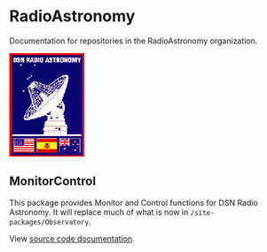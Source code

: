 RadioAstronomy
==============

Documentation for repositories in the RadioAstronomy organization.

![DSN Radio Astronomy](DSNRAlogo.gif)

MonitorControl
--------------

This package provides Monitor and Control functions for DSN Radio Astronomy.  It will replace much of what is now in `/site-packages/Observatory`.

View [source code documentation](https://github.jpl.nasa.gov/pages/RadioAstronomy/MonitorControl/).
